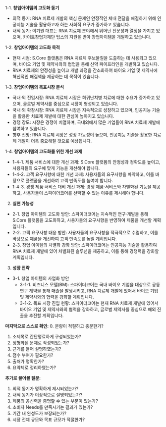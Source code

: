 1-1. **창업아이템의 고도화 동기**
- 외적 동기: RNA 치료제 개발의 핵심 문제인 안정적인 체내 전달을 해결하기 위해 인공지능 기술을 활용하고자 하는 사회적 요구가 증가하고 있습니다.
- 내적 동기: 이기원 대표는 RNA 치료제 분야에서 뛰어난 전문성과 열정을 가지고 있으며, 카이트창업가재단 팁스의 지원을 받아 창업아이템을 개발하고 있습니다.

1-2. **창업아이템의 고도화 목적**
- 현재 시점: S.Core 플랫폼은 RNA 치료제 후보물질을 도출하는 데 사용되고 있으며, 바이오 기업 및 제약사와의 협업을 통해 신약 파이프라인을 개발하고 있습니다.
- RNA 치료제의 안정성을 높이고 개발 과정을 간소화하여 바이오 기업 및 제약사에 혁신적인 해결책을 제공하는 데 목적이 있습니다.

1-3. **창업아이템의 목표시장 분석**
- 국내·외 진입시장: RNA 치료제 시장은 희귀난치병 치료에 대한 수요가 증가하고 있으며, 글로벌 제약사를 중심으로 시장이 형성되고 있습니다.
- 국내·외 확장시장: RNA 치료제 시장은 지속적으로 성장하고 있으며, 인공지능 기술을 활용한 치료제 개발에 대한 관심이 높아지고 있습니다.
- 경쟁 강도: 시장은 경쟁이 치열하며, 국내외에서 많은 기업들이 RNA 치료제 개발에 참여하고 있습니다.
- 향후 전망: RNA 치료제 시장은 성장 가능성이 높으며, 인공지능 기술을 활용한 치료제 개발이 더욱 중요해질 것으로 예상됩니다.

1-4. **창업아이템의 고도화를 위한 개선 과제**
- 1-4-1. 제품·서비스에 대한 개선 과제: S.Core 플랫폼의 안정성과 정확도를 높이고, 사용자들의 요구에 맞게 기능을 개선해야 합니다.
- 1-4-2. 고객 요구사항에 대한 개선 과제: 사용자들의 요구사항을 파악하고, 이를 바탕으로 플랫폼을 개선하여 고객 만족도를 높여야 합니다.
- 1-4-3. 경쟁 제품·서비스 대비 개선 과제: 경쟁 제품·서비스와 차별화된 기능을 제공하고, 사용자들이 스파이더코어를 선택할 수 있는 이유를 제시해야 합니다.

2. **실현 가능성**
- 2-1. 창업 아이템의 고도화 방안: 스파이더코어는 지속적인 연구·개발을 통해 S.Core 플랫폼을 고도화하고, 사용자들의 요구사항을 반영하여 제품을 개선할 계획입니다.
- 2-2. 고객 요구사항 대응 방안: 사용자들의 요구사항을 적극적으로 수렴하고, 이를 바탕으로 제품을 개선하여 고객 만족도를 높일 계획입니다.
- 2-3. 창업 아이템의 차별화 강화 방안: 스파이더코어는 인공지능 기술을 활용하여 RNA 치료제 개발에 있어 차별화된 솔루션을 제공하고, 이를 통해 경쟁력을 강화할 계획입니다.

3. **성장 전략**
- 3-1. 창업 아이템의 사업화 방안
  - 3-1-1. 비즈니스 모델(BM): 스파이더코어는 국내 바이오 기업을 대상으로 공동 연구 계약을 통해 매출을 발생시키고, RNA 치료제 개발에 있어서 바이오 기업 및 제약사와의 협력을 강화할 계획입니다.
  - 3-1-2. 목표 시장 진입 현황: 스파이더코어는 현재 RNA 치료제 개발에 있어서 바이오 기업 및 제약사와의 협력을 강화하고, 글로벌 제약사를 중심으로 해외 진출을 추진할 계획입니다.

**마지막으로 스스로 확인:**
0. 분량이 적절하고 충분한가?
1. 소제목로 간단명료하게 구성되었는가?
2. 정형화된 문체로 작성되었는가?
3. 근거를 들어 설명하였는가?
4. 점수 부여가 필요한가?
5. 출처가 명확한가?
6. 요약체로 정리하였는가?

**추가로 물어볼 질문:**
1. 외적 동기가 명확하게 제시되었는가?
2. 내적 동기가 이상적으로 설명되었는가?
3. 제품의 공신력을 증명할 수 있는 부분이 있는가?
4. 소비자 Needs를 만족시키는 결과가 있는가?
5. 기간 내 완성도가 보장되는가?
6. 시장 전체 규모와 목표 규모가 적절한가?